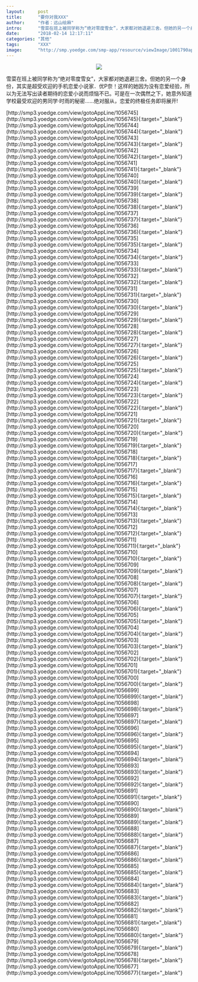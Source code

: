 ```yaml
---
layout:     post
title:      "要你对我XXX"
author:     "作者：远山绘麻"
intro:      "雪菜在班上被同学称为“绝对零度雪女”，大家都对她退避三舍。但她的另一个身份，其实是超受欢迎的手机恋爱小说家．优P奈！这样的她因为没有恋爱经验，所以为无法写出读者期待的恋爱小说而烦恼不已。可是在一次偶然之下，她意外知道学校最受欢迎的男同学·时雨的秘密……绝对服从，恋爱的终极任务即将展开!"
date:       "2018-02-14 12:17:11"
categories: "其他"
tags:       "XXX"
image:      "http://smp.yoedge.com/smp-app/resource/viewImage/1001790appline.png"
---
```

<div style="text-align: center">
<p><img src="http://smp.yoedge.com/smp-app/resource/viewImage/1001790appline.png"/></p>
</div>
<p class="post-meta">
<span>雪菜在班上被同学称为“绝对零度雪女”，大家都对她退避三舍。但她的另一个身份，其实是超受欢迎的手机恋爱小说家．优P奈！这样的她因为没有恋爱经验，所以为无法写出读者期待的恋爱小说而烦恼不已。可是在一次偶然之下，她意外知道学校最受欢迎的男同学·时雨的秘密……绝对服从，恋爱的终极任务即将展开!</span>
</p>
[http://smp3.yoedge.com/view/gotoAppLine/1056745](http://smp3.yoedge.com/view/gotoAppLine/1056745){:target="_blank"}
[http://smp3.yoedge.com/view/gotoAppLine/1056744](http://smp3.yoedge.com/view/gotoAppLine/1056744){:target="_blank"}
[http://smp3.yoedge.com/view/gotoAppLine/1056743](http://smp3.yoedge.com/view/gotoAppLine/1056743){:target="_blank"}
[http://smp3.yoedge.com/view/gotoAppLine/1056742](http://smp3.yoedge.com/view/gotoAppLine/1056742){:target="_blank"}
[http://smp3.yoedge.com/view/gotoAppLine/1056741](http://smp3.yoedge.com/view/gotoAppLine/1056741){:target="_blank"}
[http://smp3.yoedge.com/view/gotoAppLine/1056740](http://smp3.yoedge.com/view/gotoAppLine/1056740){:target="_blank"}
[http://smp3.yoedge.com/view/gotoAppLine/1056739](http://smp3.yoedge.com/view/gotoAppLine/1056739){:target="_blank"}
[http://smp3.yoedge.com/view/gotoAppLine/1056738](http://smp3.yoedge.com/view/gotoAppLine/1056738){:target="_blank"}
[http://smp3.yoedge.com/view/gotoAppLine/1056737](http://smp3.yoedge.com/view/gotoAppLine/1056737){:target="_blank"}
[http://smp3.yoedge.com/view/gotoAppLine/1056736](http://smp3.yoedge.com/view/gotoAppLine/1056736){:target="_blank"}
[http://smp3.yoedge.com/view/gotoAppLine/1056735](http://smp3.yoedge.com/view/gotoAppLine/1056735){:target="_blank"}
[http://smp3.yoedge.com/view/gotoAppLine/1056734](http://smp3.yoedge.com/view/gotoAppLine/1056734){:target="_blank"}
[http://smp3.yoedge.com/view/gotoAppLine/1056733](http://smp3.yoedge.com/view/gotoAppLine/1056733){:target="_blank"}
[http://smp3.yoedge.com/view/gotoAppLine/1056732](http://smp3.yoedge.com/view/gotoAppLine/1056732){:target="_blank"}
[http://smp3.yoedge.com/view/gotoAppLine/1056731](http://smp3.yoedge.com/view/gotoAppLine/1056731){:target="_blank"}
[http://smp3.yoedge.com/view/gotoAppLine/1056730](http://smp3.yoedge.com/view/gotoAppLine/1056730){:target="_blank"}
[http://smp3.yoedge.com/view/gotoAppLine/1056729](http://smp3.yoedge.com/view/gotoAppLine/1056729){:target="_blank"}
[http://smp3.yoedge.com/view/gotoAppLine/1056728](http://smp3.yoedge.com/view/gotoAppLine/1056728){:target="_blank"}
[http://smp3.yoedge.com/view/gotoAppLine/1056727](http://smp3.yoedge.com/view/gotoAppLine/1056727){:target="_blank"}
[http://smp3.yoedge.com/view/gotoAppLine/1056726](http://smp3.yoedge.com/view/gotoAppLine/1056726){:target="_blank"}
[http://smp3.yoedge.com/view/gotoAppLine/1056725](http://smp3.yoedge.com/view/gotoAppLine/1056725){:target="_blank"}
[http://smp3.yoedge.com/view/gotoAppLine/1056724](http://smp3.yoedge.com/view/gotoAppLine/1056724){:target="_blank"}
[http://smp3.yoedge.com/view/gotoAppLine/1056723](http://smp3.yoedge.com/view/gotoAppLine/1056723){:target="_blank"}
[http://smp3.yoedge.com/view/gotoAppLine/1056722](http://smp3.yoedge.com/view/gotoAppLine/1056722){:target="_blank"}
[http://smp3.yoedge.com/view/gotoAppLine/1056721](http://smp3.yoedge.com/view/gotoAppLine/1056721){:target="_blank"}
[http://smp3.yoedge.com/view/gotoAppLine/1056720](http://smp3.yoedge.com/view/gotoAppLine/1056720){:target="_blank"}
[http://smp3.yoedge.com/view/gotoAppLine/1056719](http://smp3.yoedge.com/view/gotoAppLine/1056719){:target="_blank"}
[http://smp3.yoedge.com/view/gotoAppLine/1056718](http://smp3.yoedge.com/view/gotoAppLine/1056718){:target="_blank"}
[http://smp3.yoedge.com/view/gotoAppLine/1056717](http://smp3.yoedge.com/view/gotoAppLine/1056717){:target="_blank"}
[http://smp3.yoedge.com/view/gotoAppLine/1056716](http://smp3.yoedge.com/view/gotoAppLine/1056716){:target="_blank"}
[http://smp3.yoedge.com/view/gotoAppLine/1056715](http://smp3.yoedge.com/view/gotoAppLine/1056715){:target="_blank"}
[http://smp3.yoedge.com/view/gotoAppLine/1056714](http://smp3.yoedge.com/view/gotoAppLine/1056714){:target="_blank"}
[http://smp3.yoedge.com/view/gotoAppLine/1056713](http://smp3.yoedge.com/view/gotoAppLine/1056713){:target="_blank"}
[http://smp3.yoedge.com/view/gotoAppLine/1056712](http://smp3.yoedge.com/view/gotoAppLine/1056712){:target="_blank"}
[http://smp3.yoedge.com/view/gotoAppLine/1056711](http://smp3.yoedge.com/view/gotoAppLine/1056711){:target="_blank"}
[http://smp3.yoedge.com/view/gotoAppLine/1056710](http://smp3.yoedge.com/view/gotoAppLine/1056710){:target="_blank"}
[http://smp3.yoedge.com/view/gotoAppLine/1056709](http://smp3.yoedge.com/view/gotoAppLine/1056709){:target="_blank"}
[http://smp3.yoedge.com/view/gotoAppLine/1056708](http://smp3.yoedge.com/view/gotoAppLine/1056708){:target="_blank"}
[http://smp3.yoedge.com/view/gotoAppLine/1056707](http://smp3.yoedge.com/view/gotoAppLine/1056707){:target="_blank"}
[http://smp3.yoedge.com/view/gotoAppLine/1056706](http://smp3.yoedge.com/view/gotoAppLine/1056706){:target="_blank"}
[http://smp3.yoedge.com/view/gotoAppLine/1056705](http://smp3.yoedge.com/view/gotoAppLine/1056705){:target="_blank"}
[http://smp3.yoedge.com/view/gotoAppLine/1056704](http://smp3.yoedge.com/view/gotoAppLine/1056704){:target="_blank"}
[http://smp3.yoedge.com/view/gotoAppLine/1056703](http://smp3.yoedge.com/view/gotoAppLine/1056703){:target="_blank"}
[http://smp3.yoedge.com/view/gotoAppLine/1056702](http://smp3.yoedge.com/view/gotoAppLine/1056702){:target="_blank"}
[http://smp3.yoedge.com/view/gotoAppLine/1056701](http://smp3.yoedge.com/view/gotoAppLine/1056701){:target="_blank"}
[http://smp3.yoedge.com/view/gotoAppLine/1056700](http://smp3.yoedge.com/view/gotoAppLine/1056700){:target="_blank"}
[http://smp3.yoedge.com/view/gotoAppLine/1056699](http://smp3.yoedge.com/view/gotoAppLine/1056699){:target="_blank"}
[http://smp3.yoedge.com/view/gotoAppLine/1056698](http://smp3.yoedge.com/view/gotoAppLine/1056698){:target="_blank"}
[http://smp3.yoedge.com/view/gotoAppLine/1056697](http://smp3.yoedge.com/view/gotoAppLine/1056697){:target="_blank"}
[http://smp3.yoedge.com/view/gotoAppLine/1056696](http://smp3.yoedge.com/view/gotoAppLine/1056696){:target="_blank"}
[http://smp3.yoedge.com/view/gotoAppLine/1056695](http://smp3.yoedge.com/view/gotoAppLine/1056695){:target="_blank"}
[http://smp3.yoedge.com/view/gotoAppLine/1056694](http://smp3.yoedge.com/view/gotoAppLine/1056694){:target="_blank"}
[http://smp3.yoedge.com/view/gotoAppLine/1056693](http://smp3.yoedge.com/view/gotoAppLine/1056693){:target="_blank"}
[http://smp3.yoedge.com/view/gotoAppLine/1056692](http://smp3.yoedge.com/view/gotoAppLine/1056692){:target="_blank"}
[http://smp3.yoedge.com/view/gotoAppLine/1056691](http://smp3.yoedge.com/view/gotoAppLine/1056691){:target="_blank"}
[http://smp3.yoedge.com/view/gotoAppLine/1056690](http://smp3.yoedge.com/view/gotoAppLine/1056690){:target="_blank"}
[http://smp3.yoedge.com/view/gotoAppLine/1056689](http://smp3.yoedge.com/view/gotoAppLine/1056689){:target="_blank"}
[http://smp3.yoedge.com/view/gotoAppLine/1056688](http://smp3.yoedge.com/view/gotoAppLine/1056688){:target="_blank"}
[http://smp3.yoedge.com/view/gotoAppLine/1056687](http://smp3.yoedge.com/view/gotoAppLine/1056687){:target="_blank"}
[http://smp3.yoedge.com/view/gotoAppLine/1056686](http://smp3.yoedge.com/view/gotoAppLine/1056686){:target="_blank"}
[http://smp3.yoedge.com/view/gotoAppLine/1056685](http://smp3.yoedge.com/view/gotoAppLine/1056685){:target="_blank"}
[http://smp3.yoedge.com/view/gotoAppLine/1056684](http://smp3.yoedge.com/view/gotoAppLine/1056684){:target="_blank"}
[http://smp3.yoedge.com/view/gotoAppLine/1056683](http://smp3.yoedge.com/view/gotoAppLine/1056683){:target="_blank"}
[http://smp3.yoedge.com/view/gotoAppLine/1056682](http://smp3.yoedge.com/view/gotoAppLine/1056682){:target="_blank"}
[http://smp3.yoedge.com/view/gotoAppLine/1056681](http://smp3.yoedge.com/view/gotoAppLine/1056681){:target="_blank"}
[http://smp3.yoedge.com/view/gotoAppLine/1056680](http://smp3.yoedge.com/view/gotoAppLine/1056680){:target="_blank"}
[http://smp3.yoedge.com/view/gotoAppLine/1056679](http://smp3.yoedge.com/view/gotoAppLine/1056679){:target="_blank"}
[http://smp3.yoedge.com/view/gotoAppLine/1056678](http://smp3.yoedge.com/view/gotoAppLine/1056678){:target="_blank"}
[http://smp3.yoedge.com/view/gotoAppLine/1056677](http://smp3.yoedge.com/view/gotoAppLine/1056677){:target="_blank"}


